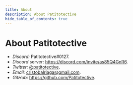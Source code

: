 ```yaml
---
title: About
description: About Patitotective
hide_table_of_contents: true
---
```


# About Patitotective
- _Discord:_ Patitotective#0127.
- _Discord_ server: https://discord.com/invite/as85Q4GnR6.
- _Twitter:_ [@patitotective](https://twitter.com/patitotective).
- _Email:_ cristobalriaga@gmail.com.
- _GitHub_: https://github.com/Patitotective.

